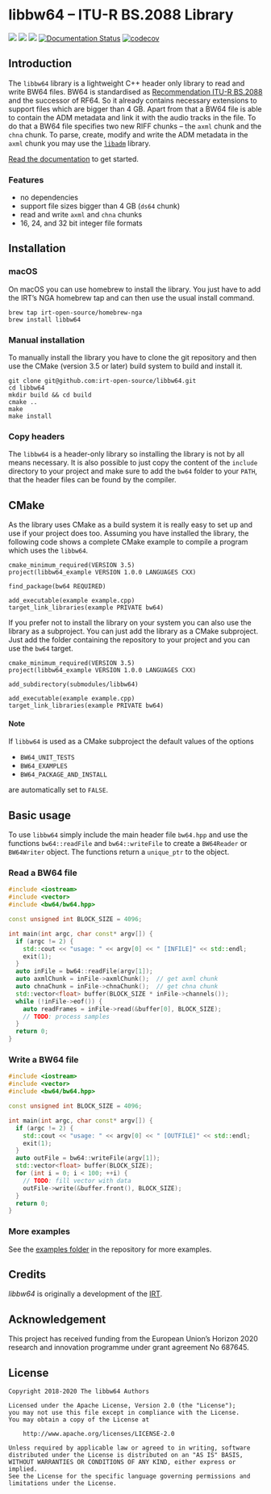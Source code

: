 # libbw64 – ITU-R BS.2088 Library

[![](https://github.com/ebu/libbw64/workflows/Linux/badge.svg)](https://github.com/ebu/libbw64/actions?workflow=Linux)
[![](https://github.com/ebu/libbw64/workflows/macOS/badge.svg)](https://github.com/ebu/libbw64/actions?workflow=macOS)
[![](https://github.com/ebu/libbw64/workflows/Windows/badge.svg)](https://github.com/ebu/libbw64/actions?workflow=Windows)
[![Documentation Status](https://readthedocs.org/projects/libbw64/badge/?version=latest)](https://libbw64.readthedocs.io/en/latest/?badge=latest)
[![codecov](https://codecov.io/gh/ebu/libbw64/branch/master/graph/badge.svg)](https://codecov.io/gh/ebu/libbw64)

## Introduction

The `libbw64` library is a lightweight C++ header only library to read and write
BW64 files. BW64 is standardised as [Recommendation ITU-R
BS.2088](https://www.itu.int/rec/R-REC-BS.2088/en) and the successor of RF64. So
it already contains necessary extensions to support files which are bigger than
4 GB. Apart from that a BW64 file is able to contain the ADM metadata and link
it with the audio tracks in the file. To do that a BW64 file specifies two new
RIFF chunks – the `axml` chunk and the `chna` chunk. To parse, create, modify
and write the ADM metadata in the `axml` chunk you may use the
[`libadm`](https://github.com/irt-open-source/libadm) library.

[Read the documentation](https://libbw64.readthedocs.io/en/latest/) to get
started.

### Features

- no dependencies
- support file sizes bigger than 4 GB (`ds64` chunk)
- read and write `axml` and `chna` chunks
- 16, 24, and 32 bit integer file formats

## Installation

### macOS
On macOS you can use homebrew to install the library. You just have to add the
IRT’s NGA homebrew tap and can then use the usual install command.

```
brew tap irt-open-source/homebrew-nga
brew install libbw64
```

### Manual installation
To manually install the library you have to clone the git repository and then
use the CMake (version 3.5 or later) build system to build and install it.

```
git clone git@github.com:irt-open-source/libbw64.git
cd libbw64
mkdir build && cd build
cmake ..
make
make install
```

### Copy headers

The `libbw64` is a header-only library so installing the library is not by all
means necessary. It is also possible to just copy the content of the `include`
directory to your project and make sure to add the `bw64` folder to your
`PATH`, that the header files can be found by the compiler.

## CMake
As the library uses CMake as a build system it is really easy to set up and use
if your project does too. Assuming you have installed the library, the following
code shows a complete CMake example to compile a program which uses the
`libbw64`.

```
cmake_minimum_required(VERSION 3.5)
project(libbw64_example VERSION 1.0.0 LANGUAGES CXX)

find_package(bw64 REQUIRED)

add_executable(example example.cpp)
target_link_libraries(example PRIVATE bw64)
```

If you prefer not to install the library on your system you can also use the
library as a subproject. You can just add the library as a CMake subproject.
Just add the folder containing the repository to your project and you can use
the `bw64` target.

```
cmake_minimum_required(VERSION 3.5)
project(libbw64_example VERSION 1.0.0 LANGUAGES CXX)

add_subdirectory(submodules/libbw64)

add_executable(example example.cpp)
target_link_libraries(example PRIVATE bw64)
```

#### Note

If `libbw64` is used as a CMake subproject the default values of the options

- `BW64_UNIT_TESTS`
- `BW64_EXAMPLES`
- `BW64_PACKAGE_AND_INSTALL`

are automatically set to `FALSE`.

## Basic usage

To use `libbw64` simply include the main header file `bw64.hpp` and use the
functions `bw64::readFile` and `bw64::writeFile` to create a `BW64Reader` or
`BW64Writer` object. The functions return a `unique_ptr` to the object.

### Read a BW64 file

```cpp
#include <iostream>
#include <vector>
#include <bw64/bw64.hpp>

const unsigned int BLOCK_SIZE = 4096;

int main(int argc, char const* argv[]) {
  if (argc != 2) {
    std::cout << "usage: " << argv[0] << " [INFILE]" << std::endl;
    exit(1);
  }
  auto inFile = bw64::readFile(argv[1]);
  auto axmlChunk = inFile->axmlChunk();  // get axml chunk
  auto chnaChunk = inFile->chnaChunk();  // get chna chunk
  std::vector<float> buffer(BLOCK_SIZE * inFile->channels());
  while (!inFile->eof()) {
    auto readFrames = inFile->read(&buffer[0], BLOCK_SIZE);
    // TODO: process samples
  }
  return 0;
}
```

### Write a BW64 file

```cpp
#include <iostream>
#include <vector>
#include <bw64/bw64.hpp>

const unsigned int BLOCK_SIZE = 4096;

int main(int argc, char const* argv[]) {
  if (argc != 2) {
    std::cout << "usage: " << argv[0] << " [OUTFILE]" << std::endl;
    exit(1);
  }
  auto outFile = bw64::writeFile(argv[1]);
  std::vector<float> buffer(BLOCK_SIZE);
  for (int i = 0; i < 100; ++i) {
    // TODO: fill vector with data
    outFile->write(&buffer.front(), BLOCK_SIZE);
  }
  return 0;
}
```

### More examples

See the [examples folder](examples) in the repository for more examples.

## Credits

*libbw64* is originally a development of the [IRT](https://www.irt.de).

## Acknowledgement

This project has received funding from the European Union’s Horizon 2020
research and innovation programme under grant agreement No 687645.

## License

```
Copyright 2018-2020 The libbw64 Authors

Licensed under the Apache License, Version 2.0 (the "License");
you may not use this file except in compliance with the License.
You may obtain a copy of the License at

    http://www.apache.org/licenses/LICENSE-2.0

Unless required by applicable law or agreed to in writing, software
distributed under the License is distributed on an "AS IS" BASIS,
WITHOUT WARRANTIES OR CONDITIONS OF ANY KIND, either express or implied.
See the License for the specific language governing permissions and
limitations under the License.
```


